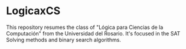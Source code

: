 # LogicaxCS
This repository resumes the class of "Lógica para Ciencias de la Computación" from the Universidad del Rosario. It's focused in the SAT Solving methods and binary search algorithms.
